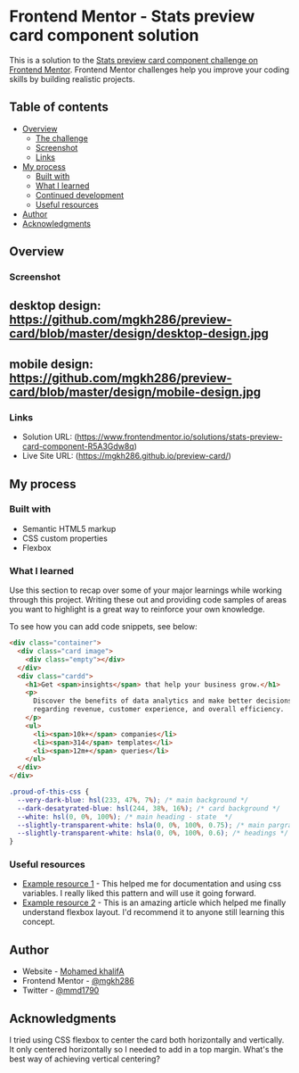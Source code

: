 # Frontend Mentor - Stats preview card component solution

This is a solution to the [Stats preview card component challenge on Frontend Mentor](https://www.frontendmentor.io/challenges/stats-preview-card-component-8JqbgoU62). Frontend Mentor challenges help you improve your coding skills by building realistic projects.

## Table of contents

- [Overview](#overview)
  - [The challenge](#the-challenge)
  - [Screenshot](#screenshot)
  - [Links](#links)
- [My process](#my-process)
  - [Built with](#built-with)
  - [What I learned](#what-i-learned)
  - [Continued development](#continued-development)
  - [Useful resources](#useful-resources)
- [Author](#author)
- [Acknowledgments](#acknowledgments)

## Overview

### Screenshot

## desktop design: https://github.com/mgkh286/preview-card/blob/master/design/desktop-design.jpg

## mobile design: https://github.com/mgkh286/preview-card/blob/master/design/mobile-design.jpg

### Links

- Solution URL: (https://www.frontendmentor.io/solutions/stats-preview-card-component-R5A3Gdw8q)
- Live Site URL: (https://mgkh286.github.io/preview-card/)

## My process

### Built with

- Semantic HTML5 markup
- CSS custom properties
- Flexbox

### What I learned

Use this section to recap over some of your major learnings while working through this project. Writing these out and providing code samples of areas you want to highlight is a great way to reinforce your own knowledge.

To see how you can add code snippets, see below:

```html
<div class="container">
  <div class="card image">
    <div class="empty"></div>
  </div>
  <div class="cardd">
    <h1>Get <span>insights</span> that help your business grow.</h1>
    <p>
      Discover the benefits of data analytics and make better decisions
      regarding revenue, customer experience, and overall efficiency.
    </p>
    <ul>
      <li><span>10k+</span> companies</li>
      <li><span>314</span> templates</li>
      <li><span>12m+</span> queries</li>
    </ul>
  </div>
</div>
```

```css
.proud-of-this-css {
  --very-dark-blue: hsl(233, 47%, 7%); /* main background */
  --dark-desatyrated-blue: hsl(244, 38%, 16%); /* card background */
  --white: hsl(0, 0%, 100%); /* main heading - state  */
  --slightly-transparent-white: hsla(0, 0%, 100%, 0.75); /* main pargraph */
  --slightly-transparent-white: hsla(0, 0%, 100%, 0.6); /* headings */
}
```

### Useful resources

- [Example resource 1](https://developer.mozilla.org/en-US/docs/Web/CSS/Using_CSS_custom_properties) - This helped me for documentation and using css variables. I really liked this pattern and will use it going forward.
- [Example resource 2](https://css-tricks.com/snippets/css/a-guide-to-flexbox/) - This is an amazing article which helped me finally understand flexbox layout. I'd recommend it to anyone still learning this concept.

## Author

- Website - [Mohamed khalifA](https://www.your-site.com)
- Frontend Mentor - [@mgkh286](https://www.frontendmentor.io/profile/mgkh286)
- Twitter - [@mmd1790](https://twitter.com/mmd1790)

## Acknowledgments

I tried using CSS flexbox to center the card both horizontally and vertically. It only centered horizontally so I needed to add in a top margin. What's the best way of achieving vertical centering?
